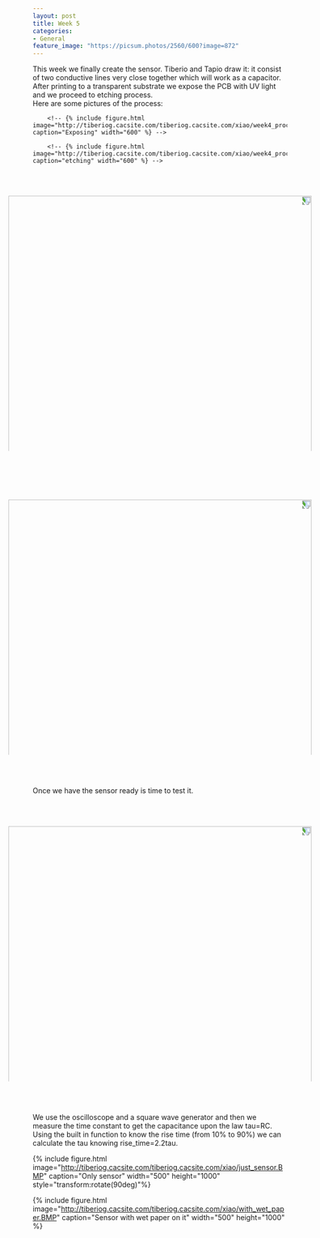 ```yaml
---
layout: post
title: Week 5
categories:
- General
feature_image: "https://picsum.photos/2560/600?image=872"
---
```

<p style="width:100%">
    This week we finally create the sensor. Tiberio and Tapio draw it: it consist of two conductive lines very close together which will work as a capacitor.
    <br>After printing to a transparent substrate we expose the PCB with UV light and we proceed to etching process.
    <br>Here are some pictures of the process:
</p>

        <!-- {% include figure.html image="http://tiberiog.cacsite.com/tiberiog.cacsite.com/xiao/week4_process1.JPG" caption="Exposing" width="600" %} -->

        <!-- {% include figure.html image="http://tiberiog.cacsite.com/tiberiog.cacsite.com/xiao/week4_process2.JPG" caption="etching" width="600" %} -->
<img src="http://tiberiog.cacsite.com/tiberiog.cacsite.com/xiao/week4_process1.JPG" width="600" style="transform:rotate(90deg)">
<img src="http://tiberiog.cacsite.com/tiberiog.cacsite.com/xiao/week4_process2.JPG" width="600" style="transform:rotate(90deg)">

<p>
Once we have the sensor ready is time to test it.
<p>

<img src="http://tiberiog.cacsite.com/tiberiog.cacsite.com/xiao/week4_process2.JPG" width="600" style="transform:rotate(90deg)">

<!-- {% include figure.html image="http://tiberiog.cacsite.com/tiberiog.cacsite.com/xiao/week4_process3.JPG" caption="Finished sensor with resistor" width="600" height="800" %} -->

<p style="width:100%">
    We use the oscilloscope and a square wave generator and then we measure the time constant to get the capacitance upon the law tau=RC.
    Using the built in function to know the rise time (from 10% to 90%) we can calculate the tau knowing rise_time=2.2tau.
</p>

{% include figure.html image="http://tiberiog.cacsite.com/tiberiog.cacsite.com/xiao/just_sensor.BMP" caption="Only sensor" width="500" height="1000" style="transform:rotate(90deg)"%}

{% include figure.html image="http://tiberiog.cacsite.com/tiberiog.cacsite.com/xiao/with_wet_paper.BMP" caption="Sensor with wet paper on it" width="500" height="1000" %}
